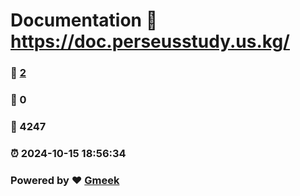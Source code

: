 # Documentation :link: https://doc.perseusstudy.us.kg/ 
### :page_facing_up: [2](https://doc.perseusstudy.us.kg//tag.html) 
### :speech_balloon: 0 
### :hibiscus: 4247 
### :alarm_clock: 2024-10-15 18:56:34 
### Powered by :heart: [Gmeek](https://github.com/Meekdai/Gmeek)
